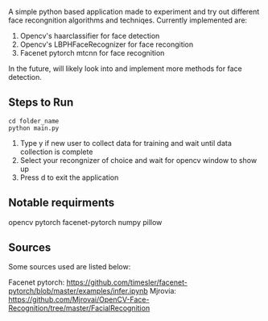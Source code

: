 A simple python based application made to experiment and try out different face recongnition algorithms and techniqes. Currently implemented are:

1. Opencv's haarclassifier for face detection
2. Opencv's LBPHFaceRecognizer for face recongition
3. Facenet pytorch mtcnn for face recognition

In the future, will likely look into and implement more methods for face detection.

## Steps to Run

```
cd folder_name
python main.py
```

1. Type y if new user to collect data for training and wait until data collection is complete
2. Select your recongnizer of choice and wait for opencv window to show up
3. Press d to exit the application


## Notable requirments

opencv
pytorch
facenet-pytorch 
numpy
pillow

## Sources

Some sources used are listed below:

Facenet pytorch: https://github.com/timesler/facenet-pytorch/blob/master/examples/infer.ipynb
Mjrovia: https://github.com/Mjrovai/OpenCV-Face-Recognition/tree/master/FacialRecognition

